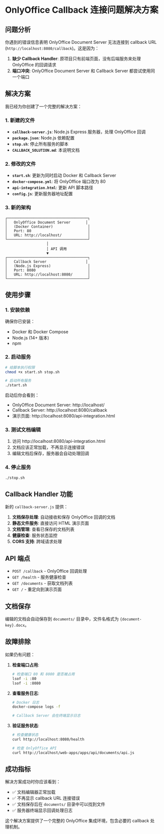 # OnlyOffice Callback 连接问题解决方案

## 问题分析

你遇到的错误信息表明 OnlyOffice Document Server 无法连接到 callback URL (`http://localhost:8080/callback`)。这是因为：

1. **缺少 Callback Handler**: 原项目只有前端页面，没有后端服务来处理 OnlyOffice 的回调请求
2. **端口冲突**: OnlyOffice Document Server 和 Callback Server 都尝试使用同一个端口

## 解决方案

我已经为你创建了一个完整的解决方案：

### 1. 新建的文件

- **`callback-server.js`**: Node.js Express 服务器，处理 OnlyOffice 回调
- **`package.json`**: Node.js 依赖配置
- **`stop.sh`**: 停止所有服务的脚本
- **`CALLBACK_SOLUTION.md`**: 本说明文档

### 2. 修改的文件

- **`start.sh`**: 更新为同时启动 Docker 和 Callback Server
- **`docker-compose.yml`**: 将 OnlyOffice 端口改为 80
- **`api-integration.html`**: 更新 API 脚本路径
- **`config.js`**: 更新服务器地址配置

### 3. 新的架构

```
┌─────────────────────────────────────┐
│   OnlyOffice Document Server       │
│   (Docker Container)                │
│   Port: 80                          │
│   URL: http://localhost/            │
└─────────────────────────────────────┘
                   │
                   │ API 调用
                   ▼
┌─────────────────────────────────────┐
│   Callback Server                  │
│   (Node.js Express)                 │
│   Port: 8080                        │
│   URL: http://localhost:8080/       │
└─────────────────────────────────────┘
```

## 使用步骤

### 1. 安装依赖

确保你已安装：
- Docker 和 Docker Compose
- Node.js (14+ 版本)
- npm

### 2. 启动服务

```bash
# 给脚本执行权限
chmod +x start.sh stop.sh

# 启动所有服务
./start.sh
```

启动后你会看到：
- OnlyOffice Document Server: http://localhost/
- Callback Server: http://localhost:8080/callback
- 演示页面: http://localhost:8080/api-integration.html

### 3. 测试文档编辑

1. 访问 http://localhost:8080/api-integration.html
2. 文档应该正常加载，不再显示连接错误
3. 编辑文档后保存，服务器会自动处理回调

### 4. 停止服务

```bash
./stop.sh
```

## Callback Handler 功能

新的 `callback-server.js` 提供：

1. **文档保存处理**: 自动接收和保存 OnlyOffice 回调的文档
2. **静态文件服务**: 直接访问 HTML 演示页面
3. **文档管理**: 查看已保存的文档列表
4. **健康检查**: 服务状态监控
5. **CORS 支持**: 跨域请求处理

## API 端点

- `POST /callback` - OnlyOffice 回调处理
- `GET /health` - 服务健康检查
- `GET /documents` - 获取文档列表
- `GET /` - 重定向到演示页面

## 文档保存

编辑的文档会自动保存到 `documents/` 目录中，文件名格式为 `{document-key}.docx`。

## 故障排除

如果仍有问题：

1. **检查端口占用**:
   ```bash
   # 检查端口 80 和 8080 是否被占用
   lsof -i :80
   lsof -i :8080
   ```

2. **查看服务日志**:
   ```bash
   # Docker 日志
   docker-compose logs -f
   
   # Callback Server 会在终端显示日志
   ```

3. **验证服务状态**:
   ```bash
   # 检查健康状态
   curl http://localhost:8080/health
   
   # 检查 OnlyOffice API
   curl http://localhost/web-apps/apps/api/documents/api.js
   ```

## 成功指标

解决方案成功时你应该看到：
- ✅ 文档编辑器正常加载
- ✅ 不再显示 callback URL 连接错误
- ✅ 文档保存后在 `documents/` 目录中可以找到文件
- ✅ 服务器终端显示回调处理日志

这个解决方案提供了一个完整的 OnlyOffice 集成环境，包含必要的 callback 处理机制。